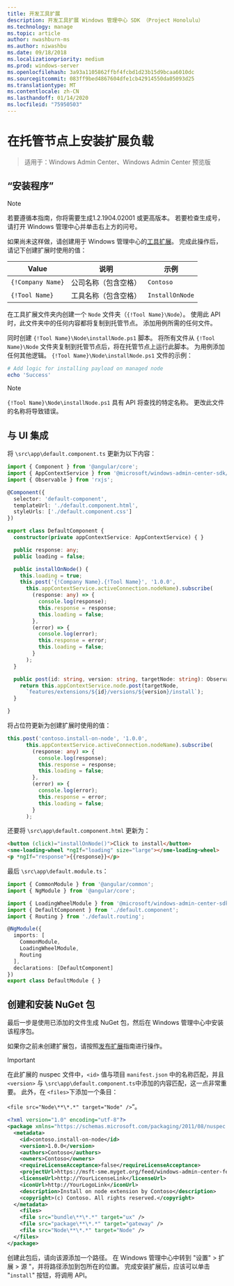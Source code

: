 ```yaml
---
title: 开发工具扩展
description: 开发工具扩展 Windows 管理中心 SDK （Project Honolulu）
ms.technology: manage
ms.topic: article
author: nwashburn-ms
ms.author: niwashbu
ms.date: 09/18/2018
ms.localizationpriority: medium
ms.prod: windows-server
ms.openlocfilehash: 3a93a1105862ffbf4fcbd1d23b15d9bcaa6010dc
ms.sourcegitcommit: 083ff9bed4867604dfe1cb42914550da05093d25
ms.translationtype: MT
ms.contentlocale: zh-CN
ms.lasthandoff: 01/14/2020
ms.locfileid: "75950503"
---
```

# <a name="install-extension-payload-on-a-managed-node"></a>在托管节点上安装扩展负载

>适用于：Windows Admin Center、Windows Admin Center 预览版

## <a name="setup"></a>“安装程序”
> [!NOTE]
> 若要遵循本指南，你将需要生成1.2.1904.02001 或更高版本。 若要检查生成号，请打开 Windows 管理中心并单击右上方的问号。

如果尚未这样做，请创建用于 Windows 管理中心的[工具扩展](../develop-tool.md)。 完成此操作后，请记下创建扩展时使用的值：

| Value | 说明 | 示例 |
| ----- | ----------- | ------- |
| ```{!Company Name}``` | 公司名称（包含空格） | ```Contoso``` |
| ```{!Tool Name}``` | 工具名称（包含空格） | ```InstallOnNode``` |

在工具扩展文件夹内创建一个 ```Node``` 文件夹（```{!Tool Name}\Node```）。 使用此 API 时，此文件夹中的任何内容都将复制到托管节点。 添加用例所需的任何文件。 

同时创建 ```{!Tool Name}\Node\installNode.ps1``` 脚本。 将所有文件从 ```{!Tool Name}\Node``` 文件夹复制到托管节点后，将在托管节点上运行此脚本。 为用例添加任何其他逻辑。 ```{!Tool Name}\Node\installNode.ps1``` 文件的示例：

``` ps1
# Add logic for installing payload on managed node
echo 'Success'
```

> [!NOTE]
> ```{!Tool Name}\Node\installNode.ps1``` 具有 API 将查找的特定名称。 更改此文件的名称将导致错误。


## <a name="integration-with-ui"></a>与 UI 集成

将 ```\src\app\default.component.ts``` 更新为以下内容：

``` ts
import { Component } from '@angular/core';
import { AppContextService } from '@microsoft/windows-admin-center-sdk/angular';
import { Observable } from 'rxjs';

@Component({
  selector: 'default-component',
  templateUrl: './default.component.html',
  styleUrls: ['./default.component.css']
})

export class DefaultComponent {
  constructor(private appContextService: AppContextService) { }

  public response: any;
  public loading = false;

  public installOnNode() {
    this.loading = true;
    this.post('{!Company Name}.{!Tool Name}', '1.0.0',
      this.appContextService.activeConnection.nodeName).subscribe(
        (response: any) => {
          console.log(response);
          this.response = response;
          this.loading = false;
        },
        (error) => {
          console.log(error);
          this.response = error;
          this.loading = false;
        }
      );
  }

  public post(id: string, version: string, targetNode: string): Observable<any> {
    return this.appContextService.node.post(targetNode,
      `features/extensions/${id}/versions/${version}/install`);
  }

}
```
将占位符更新为创建扩展时使用的值：
``` ts
this.post('contoso.install-on-node', '1.0.0',
      this.appContextService.activeConnection.nodeName).subscribe(
        (response: any) => {
          console.log(response);
          this.response = response;
          this.loading = false;
        },
        (error) => {
          console.log(error);
          this.response = error;
          this.loading = false;
        }
      );
```

还要将 ```\src\app\default.component.html``` 更新为：
``` html
<button (click)="installOnNode()">Click to install</button>
<sme-loading-wheel *ngIf="loading" size="large"></sme-loading-wheel>
<p *ngIf="response">{{response}}</p>
```
最后 ```\src\app\default.module.ts```：
``` ts
import { CommonModule } from '@angular/common';
import { NgModule } from '@angular/core';

import { LoadingWheelModule } from '@microsoft/windows-admin-center-sdk/angular';
import { DefaultComponent } from './default.component';
import { Routing } from './default.routing';

@NgModule({
  imports: [
    CommonModule,
    LoadingWheelModule,
    Routing
  ],
  declarations: [DefaultComponent]
})
export class DefaultModule { }

```

## <a name="creating-and-installing-a-nuget-package"></a>创建和安装 NuGet 包

最后一步是使用已添加的文件生成 NuGet 包，然后在 Windows 管理中心中安装该程序包。

如果你之前未创建扩展包，请按照[发布扩展](../publish-extensions.md)指南进行操作。 
> [!IMPORTANT]
> 在此扩展的 nuspec 文件中，```<id>``` 值与项目 ```manifest.json``` 中的名称匹配，并且 ```<version>``` 与 ```\src\app\default.component.ts```中添加的内容匹配，这一点非常重要。 此外，在 ```<files>```下添加一个条目： 
> 
> ```<file src="Node\**\*.*" target="Node" />```”。

``` xml
<?xml version="1.0" encoding="utf-8"?>
<package xmlns="https://schemas.microsoft.com/packaging/2011/08/nuspec.xsd">
  <metadata>
    <id>contoso.install-on-node</id>
    <version>1.0.0</version>
    <authors>Contoso</authors>
    <owners>Contoso</owners>
    <requireLicenseAcceptance>false</requireLicenseAcceptance>
    <projectUrl>https://msft-sme.myget.org/feed/windows-admin-center-feed/package/nuget/contoso.sme.install-on-node-extension</projectUrl>
    <licenseUrl>http://YourLicenseLink</licenseUrl>
    <iconUrl>http://YourLogoLink</iconUrl>
    <description>Install on node extension by Contoso</description>
    <copyright>(c) Contoso. All rights reserved.</copyright> 
  </metadata>
    <files>
    <file src="bundle\**\*.*" target="ux" />
    <file src="package\**\*.*" target="gateway" />
    <file src="Node\**\*.*" target="Node" />
  </files>
</package>
```

创建此包后，请向该源添加一个路径。 在 Windows 管理中心中转到 "设置" > 扩展 > 源 "，并将路径添加到包所在的位置。 完成安装扩展后，应该可以单击 "```install```" 按钮，将调用 API。  